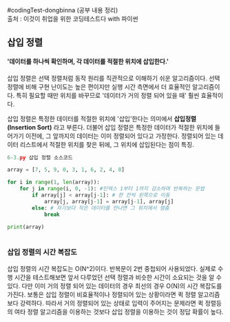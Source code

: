 #codingTest-dongbinna
(공부 내용 정리)
<br>출처 : 이것이 취업을 위한 코딩테스트다 with 파이썬

## 삽입 정렬

#### '데이터를 하나씩 확인하며, 각 데이터를 적절한 위치에 삽입한다.'

삽입 정렬은 선택 정렬처럼 동작 원리를 직관적으로 이해하기 쉬운 알고리즘이다.
선택 정렬에 비해 구현 난이도는 높은 편이지만 실행 시간 측면에서 더 효율적인 알고리즘이다.
특히 필요할 때만 위치를 바꾸므로 '데이터가 거의 정렬 되어 있을 때' 훨씬 효율적이다. <br>

삽입 정렬은 특정한 데이터를 적절한 위치에 '삽입'한다는 의미에서 **삽입정렬(Insertion Sort)** 라고 부른다.
더불어 삽입 정렬은 특정한 데이터가 적절한 위치에 들어가기 이전에, 그 앞까지의 데이터는 이미 정렬되어 있다고 가정한다.
정렬되어 있는 데이터 리스트에서 적절한 위치를 찾은 뒤에, 그 위치에 삽입된다는 점이 특징.

```python
6-3.py 삽입 정렬 소스코드

array = [7, 5, 9, 0, 3, 1, 6, 2, 4, 8]

for i in range(1, len(array)):
    for j in range(i, 0, -1): #인덱스 1부터 1까지 감소하며 반복하는 문법
        if array[j] < array[j-1]: # 한 칸씩 왼쪽으로 이동
            array[j, array[j-1] = array[j-1], array[j]
        else: # 자기보다 작은 데이터를 만나면 그 위치에서 멈춤
            break

print(array)
            
```

### 삽입 정렬의 시간 복잡도
삽입 정렬의 시간 복잡도는 O(N^2)이다. 반복문이 2번 중첩되어 사용되었다.
실제로 수행 시간을 테스트해보면 앞서 다루었던 선택 정렬과 비슷한 시간이 소요되는 것을 알 수 있다.
다만 이미 거의 정렬 되어 있는 데이터의 경우 최선의 경우 O(N)의 시간 복잡도를 가진다.
보통은 삽입 정렬이 비효율적이나 정렬되어 있는 상황이라면 퀵 정렬 알고리즘보다 강력하다.
따라서 거의 정렬되어 있는 상태로 입력이 주어지는 문제라면 퀵 정렬등의 여타 정렬 알고리즘을 이용하는 것보다
삽입 정렬을 이용하는 것이 정답 확률이 높다.








